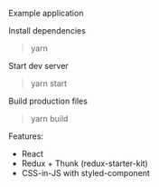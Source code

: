 Example application

Install dependencies
> yarn

Start dev server
> yarn start

Build production files
> yarn build

Features:
- React
- Redux + Thunk (redux-starter-kit)
- CSS-in-JS with styled-component
